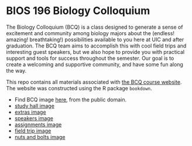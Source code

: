 # BIOS 196 Biology Colloquium

The Biology Colloquium (BCQ) is a class designed to generate a sense of excitement and community among biology majors about the (endless! amazing! breathtaking!) possibilities available to you here at UIC and after graduation. The BCQ team aims to accomplish this with cool field trips and interesting guest speakers, but we also hope to provide you with practical support and tools for success throughout the semester. Our goal is to create a welcoming and supportive community, and have some fun along the way.

This repo contains all materials associated with [the BCQ course website](https://ledelaney.org/teaching/2021/bcq). The website was constructed using the R package `bookdown`.

+ Find BCQ image [here](https://www.rawpixel.com/image/431441/vintage-bird-painting), from the public domain.
+ [study hall image](https://www.rawpixel.com/image/2468855/free-illustration-image-eyes-hand-ear)
+ [extras image](https://www.rawpixel.com/image/571652/eskimo-shoes-and-boots-collection)
+ [speakers image](https://www.rawpixel.com/image/431493/free-illustration-image-retro-psychology-sign-language)
+ [assignments image](https://www.rawpixel.com/image/2742457/free-illustration-image-letter-writing-vintage)
+ [field trip image](https://www.rawpixel.com/image/429728/clipper-ship-three-brothers)
+ [nuts and bolts image](https://www.rawpixel.com/image/51001/free-illustration-image-tools-gardening-shovel)